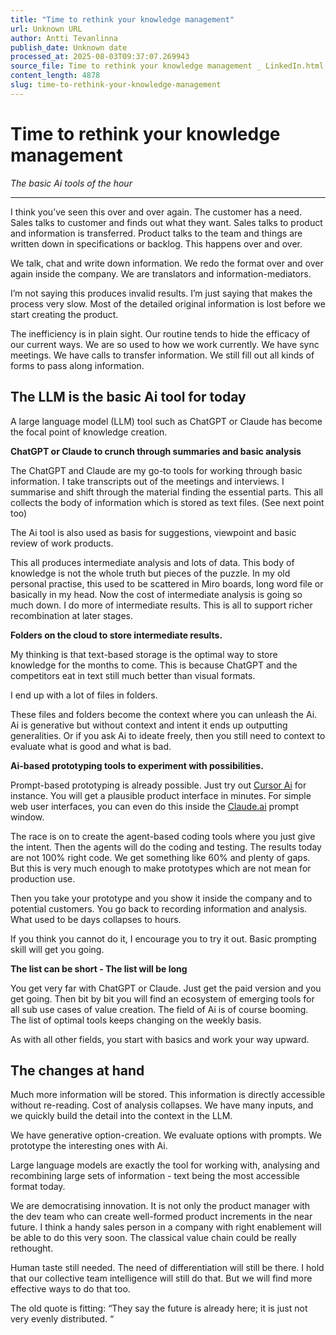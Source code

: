 ```yaml
---
title: "Time to rethink your knowledge management"
url: Unknown URL
author: Antti Tevanlinna
publish_date: Unknown date
processed_at: 2025-08-03T09:37:07.269943
source_file: Time to rethink your knowledge management _ LinkedIn.html
content_length: 4878
slug: time-to-rethink-your-knowledge-management
---
```


# Time to rethink your knowledge management

*The basic Ai tools of the hour*





















---




I think you’ve seen this over and over again. The customer has a need. Sales talks to customer and finds out what they want. Sales talks to product and information is transferred. Product talks to the team and things are written down in specifications or backlog. This happens over and over.







We talk, chat and write down information. We redo the format over and over again inside the company. We are translators and information-mediators.







I’m not saying this produces invalid results. I’m just saying that makes the process very slow. Most of the detailed original information is lost before we start creating the product.







The inefficiency is in plain sight. Our routine tends to hide the efficacy of our current ways. We are so used to how we work currently. We have sync meetings. We have calls to transfer information. We still fill out all kinds of forms to pass along information.







## The LLM is the basic Ai tool for today







A large language model (LLM) tool such as ChatGPT or Claude has become the focal point of knowledge creation.







**ChatGPT or Claude to crunch through summaries and basic analysis**







The ChatGPT and Claude are my go-to tools for working through basic information. I take transcripts out of the meetings and interviews. I summarise and shift through the material finding the essential parts. This all collects the body of information which is stored as text files. (See next point too)







The Ai tool is also used as basis for suggestions, viewpoint and basic review of work products.







This all produces intermediate analysis and lots of data. This body of knowledge is not the whole truth but pieces of the puzzle. In my old personal practise, this used to be scattered in Miro boards, long word file or basically in my head. Now the cost of intermediate analysis is going so much down. I do more of intermediate results. This is all to support richer recombination at later stages.







**Folders on the cloud to store intermediate results.**







My thinking is that text-based storage is the optimal way to store knowledge for the months to come. This is because ChatGPT and the competitors eat in text still much better than visual formats.







I end up with a lot of files in folders.







These files and folders become the context where you can unleash the Ai. Ai is generative but without context and intent it ends up outputting generalities. Or if you ask Ai to ideate freely, then you still need to context to evaluate what is good and what is bad.







**Ai-based prototyping tools to experiment with possibilities.**







Prompt-based prototyping is already possible. Just try out [Cursor Ai](https://cursor.com/) for instance. You will get a plausible product interface in minutes. For simple web user interfaces, you can even do this inside the [Claude.ai](http://claude.ai/) prompt window.







The race is on to create the agent-based coding tools where you just give the intent. Then the agents will do the coding and testing. The results today are not 100% right code. We get something like 60% and plenty of gaps. But this is very much enough to make prototypes which are not mean for production use.







Then you take your prototype and you show it inside the company and to potential customers. You go back to recording information and analysis. What used to be days collapses to hours.







If you think you cannot do it, I encourage you to try it out. Basic prompting skill will get you going.







**The list can be short - The list will be long**







You get very far with ChatGPT or Claude. Just get the paid version and you get going. Then bit by bit you will find an ecosystem of emerging tools for all sub use cases of value creation. The field of Ai is of course booming. The list of optimal tools keeps changing on the weekly basis.







As with all other fields, you start with basics and work your way upward.







## The changes at hand







Much more information will be stored. This information is directly accessible without re-reading. Cost of analysis collapses. We have many inputs, and we quickly build the detail into the context in the LLM.







We have generative option-creation. We evaluate options with prompts. We prototype the interesting ones with Ai.







Large language models are exactly the tool for working with, analysing and recombining large sets of information - text being the most accessible format today.







We are democratising innovation. It is not only the product manager with the dev team who can create well-formed product increments in the near future. I think a handy sales person in a company with right enablement will be able to do this very soon. The classical value chain could be really rethought.







Human taste still needed. The need of differentiation will still be there. I hold that our collective team intelligence will still do that. But we will find more effective ways to do that too.







The old quote is fitting: “They say the future is already here; it is just not very evenly distributed. “
